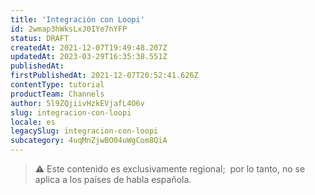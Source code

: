 ```yaml
---
title: 'Integración con Loopi'
id: 2wmap3hWksLxJ0IYe7nYFP
status: DRAFT
createdAt: 2021-12-07T19:49:48.207Z
updatedAt: 2023-03-29T16:35:38.551Z
publishedAt: 
firstPublishedAt: 2021-12-07T20:52:41.626Z
contentType: tutorial
productTeam: Channels
author: 5l9ZQjiivHzkEVjafL4O6v
slug: integracion-con-loopi
locale: es
legacySlug: integracion-con-loopi
subcategory: 4uqMnZjwBO04uWgCom8QiA
---
```


>⚠️ Este contenido es exclusivamente regional; 
> por lo tanto, no se aplica a los países de habla española.
